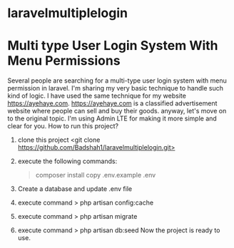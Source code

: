 # laravelmultiplelogin
# Multi type User Login System With Menu Permissions
Several people are searching for a multi-type user login system with menu permission in laravel. I'm sharing my very basic technique to handle such kind of logic. I have used the same technique for my website https://ayehaye.com. 
https://ayehaye.com is a classified advertisement website where people can sell and buy their goods. anyway, let's move on to the original topic. 
I'm using Admin LTE for making it more simple and clear for you. 
How to run this project?
1. clone this project <git clone https://github.com/Badshah1/laravelmultiplelogin.git>

2. execute the following commands:
	> composer install
	> copy .env.example .env
3. Create a database and update  .env file
4. execute command > php artisan config:cache
5. execute command > php artisan migrate
6. execute command > php artisan db:seed
Now the project is ready to use.
